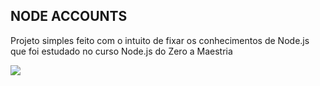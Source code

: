 ## NODE ACCOUNTS

Projeto simples feito com o intuito de fixar os conhecimentos de Node.js que foi estudado no curso Node.js do Zero a Maestria

<img src="https://media.discordapp.net/attachments/780554777930498088/981935632127492156/unknown.png">
